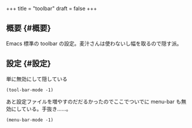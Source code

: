 +++
title = "toolbar"
draft = false
+++

## 概要 {#概要}

Emacs 標準の toolbar の設定。麦汁さんは使わないし幅を取るので隠す派。


## 設定 {#設定}

単に無効にして隠している

```emacs-lisp
(tool-bar-mode -1)
```

あと設定ファイルを増やすのだだるかったのでここでついでに menu-bar も無効にしている。手抜き……。

```emacs-lisp
(menu-bar-mode -1)
```
